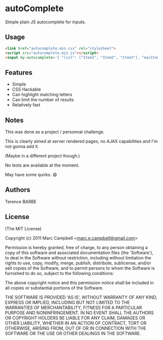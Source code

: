 # autoComplete

 Simple plain JS autocomplete for inputs.

## Usage

```html
<link href="autocomplete.min.css" rel="stylesheet">
<script src="autocomplete.min.js"></script>
<input my-autocomplete='{ "list": ["Item1", "Item2", "Item3"], "maxItems": 20, "markItems": true }' placeholder="Try typing here"/>
```

## Features

  - Simple
  - CSS Hackable
  - Can highlight matching letters
  - Can limit the number of results
  - Relatively fast

## Notes

This was done as a project / personnal challenge.

This is clearly aimed at server rendered pages, no AJAX capabilities and I'm not gonna add it. 

(Maybe in a different project though.)

No tests are available at the moment.

May have some quirks. :smile:

## Authors

Terence BARBE

## License 

(The MIT License)

Copyright (c) 2011 Marc Campbell &lt;marc.e.campbell@gmail.com&gt;

Permission is hereby granted, free of charge, to any person obtaining
a copy of this software and associated documentation files (the
'Software'), to deal in the Software without restriction, including
without limitation the rights to use, copy, modify, merge, publish,
distribute, sublicense, and/or sell copies of the Software, and to
permit persons to whom the Software is furnished to do so, subject to
the following conditions:

The above copyright notice and this permission notice shall be
included in all copies or substantial portions of the Software.

THE SOFTWARE IS PROVIDED 'AS IS', WITHOUT WARRANTY OF ANY KIND,
EXPRESS OR IMPLIED, INCLUDING BUT NOT LIMITED TO THE WARRANTIES OF
MERCHANTABILITY, FITNESS FOR A PARTICULAR PURPOSE AND NONINFRINGEMENT.
IN NO EVENT SHALL THE AUTHORS OR COPYRIGHT HOLDERS BE LIABLE FOR ANY
CLAIM, DAMAGES OR OTHER LIABILITY, WHETHER IN AN ACTION OF CONTRACT,
TORT OR OTHERWISE, ARISING FROM, OUT OF OR IN CONNECTION WITH THE
SOFTWARE OR THE USE OR OTHER DEALINGS IN THE SOFTWARE.

